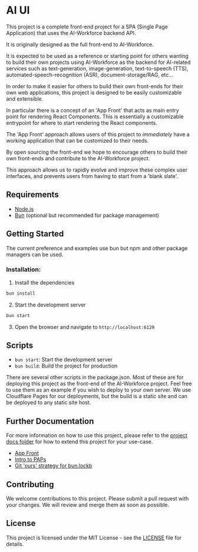 # AI UI

This project is a complete front-end project for a SPA (Single Page Application) that uses the AI-Workforce backend API.

It is originally designed as the full front-end to AI-Workforce.  

It is expected to be used as a reference or starting point for others wanting to build their own projects using AI-Workforce as the backend for AI-related services such as text-generation, image-generation, text-to-speech (TTS), automated-speech-recognition (ASR), document-storage/RAG, etc...

In order to make it easier for others to build their own front-ends for their own web applications, this project is designed to be easily customizable and extensible.

In particular there is a concept of an 'App Front' that acts as main entry point for rendering React Components. This is essentially a customizable entrypoint for where to start rendering the React components.

The 'App Front' approach allows users of this project to _immediately_ have a working application that can be customized to their needs.

By open sourcing the front-end we hope to encourage others to build their own front-ends and contribute to the AI-Workforce project.

This approach allows us to rapidly evolve and improve these complex user interfaces, and prevents users from having to start from a 'blank slate'.


## Requirements

- [Node.js](https://nodejs.org) 
- [Bun](https://bun.sh) (optional but recommended for package management)


## Getting Started
The current preference and examples use bun but npm and other package managers can be used.

### Installation:

1. Install the dependencies
```bash
bun install
```

2. Start the development server
```bash
bun start
```

3. Open the browser and navigate to `http://localhost:6129`


## Scripts
- `bun start`: Start the development server
- `bun build`: Build the project for production

There are several other scripts in the package.json. Most of these are for deploying this project as the front-end of the AI-Workforce project. Feel free to use them as an example if you wish to deploy to your own server. We use Cloudflare Pages for our deployments, but the build is a static site and can be deployed to any static site host.


## Further Documentation
For more information on how to use this project, please refer to the [project docs folder](./project-docs/) for how to extend this project for your use-case.

- [App Front](./project-docs/app-front.md)
- [Intro to PAPs](./project-docs/intro-to-paps.md)
- [Git 'ours' strategy for bun.lockb](./project-docs/git-ours-strategy.md)


## Contributing

We welcome contributions to this project. Please submit a pull request with your changes. We will review and merge them as soon as possible.

## License
This project is licensed under the MIT License - see the [LICENSE](LICENSE) file for details.